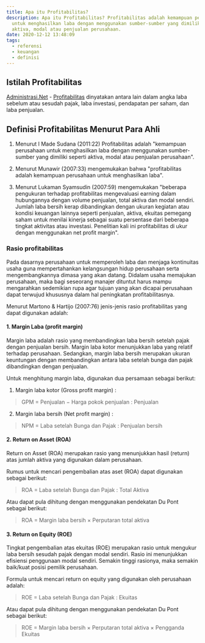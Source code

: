 ```yaml
---
title: Apa itu Profitabilitas?
description: Apa itu Profitabilitas? Profitabilitas adalah kemampuan perusahaan
  untuk menghasilkan laba dengan menggunakan sumber-sumber yang dimiliki seperti
  aktiva, modal atau penjualan perusahaan.
date: 2020-12-12 13:48:09
tags:
  - referensi
  - keuangan
  - definisi
---
```


## Istilah Profitabilitas
[Administrasi.Net](/ "Administrasi") - [Profitabilitas](https://id.wikipedia.org/wiki/Profitabilitas "Profitabilitas") dinyatakan antara lain dalam angka laba sebelum atau sesudah pajak, laba investasi, pendapatan per saham, dan laba penjualan. 

## Definisi Profitabilitas Menurut Para Ahli
1. Menurut I Made Sudana (2011:22) Profitabilitas adalah "kemampuan perusahaan untuk menghasilkan laba dengan menggunakan sumber-sumber yang dimiliki seperti aktiva, modal atau penjualan perusahaan". 

2. Menurut Munawir (2007:33) mengemukakan bahwa "profitabilitas adalah kemampuan perusahaan untuk menghasilkan laba".
3. Menurut Lukaman Syamsudin (2007:59) mengemukakan "beberapa pengukuran terhadap profitabilitas mengevaluasi earning dalam hubungannya dengan volume penjualan, total aktiva dan modal sendiri. Jumlah laba bersih kerap dibandingkan dengan ukuran kegiatan atau kondisi keuangan lainnya seperti penjualan, aktiva, ekuitas pemegang saham untuk menilai kinerja sebagai suatu persentase dari beberapa tingkat aktivitas atau investasi. Penelitian kali ini profitabilitas di ukur dengan menggunakan net profit margin".

### Rasio profitabilitas
Pada dasarnya perusahaan untuk memperoleh laba dan menjaga kontinuitas usaha guna mempertahankan kelangsungan hidup perusahaan serta mengembangkannya dimasa yang akan datang. Didalam usaha memajukan perusahaan, maka bagi seseorang manajer dituntut harus mampu mengarahkan sedemikian rupa agar tujuan yang akan dicapai perusahaan dapat terwujud khususnya dalam hal peningkatan profitabilitasnya.

Menurut Martono & Hartijo (2007:76) jenis-jenis rasio profitabilitas yang dapat digunakan adalah:

#### 1.	Margin Laba (profit margin)
Margin laba adalah rasio yang membandingkan laba bersih setelah pajak dengan penjualan bersih. Margin laba kotor menunjukkan laba yang relatif terhadap perusahaan. Sedangkan, margin laba bersih merupakan ukuran keuntungan dengan membandingkan antara laba setelah bunga dan pajak dibandingkan dengan penjualan.

Untuk menghitung margin laba, digunakan dua persamaan sebagai berikut:

1) Margin laba kotor (Gross profit margin) :
> GPM = Penjualan − Harga pokok penjualan : Penjualan

2) Margin laba bersih (Net profit margin) :
> NPM = Laba setelah Bunga dan Pajak : Penjualan bersih

#### 2.	Return on Asset (ROA)
Return on Asset (ROA) merupakan rasio yang menunjukkan hasil (return) atas jumlah aktiva yang digunakan dalam perusahaan.

Rumus untuk mencari pengembalian atas aset (ROA) dapat digunakan sebagai berikut:
> ROA = Laba setelah Bunga dan Pajak : Total Aktiva

Atau dapat pula dihitung dengan menggunakan pendekatan Du Pont sebagai berikut:

> ROA = Margin laba bersih × Perputaran total aktiva

#### 3. Return on Equity (ROE) 
Tingkat pengembalian atas ekuitas (ROE) merupakan rasio untuk mengukur laba bersih sesudah pajak dengan modal sendiri. Rasio ini menunjukkan efisiensi penggunaan modal sendiri. Semakin tinggi rasionya, maka semakin baik/kuat posisi pemilik perusahaan.

Formula untuk mencari return on equity yang digunakan oleh perusahaan adalah:
> ROE = Laba setelah Bunga dan Pajak : Ekuitas

Atau dapat pula dihitung dengan menggunakan pendekatan Du Pont sebagai berikut:

> ROE = Margin laba bersih × Perputaran total aktiva × Pengganda Ekuitas

